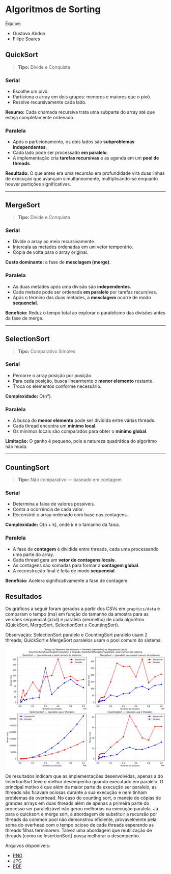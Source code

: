 # Algoritmos de Sorting

Equipe: 
 - Gustavo Abdon
 - Filipe Soares

## QuickSort

> **Tipo:** Divide e Conquista

### Serial
- Escolhe um pivô.
- Particiona o array em dois grupos: menores e maiores que o pivô.
- Resolve recursivamente cada lado.

**Resumo:** Cada chamada recursiva trata uma subparte do array até que esteja completamente ordenado.

### Paralela
- Após o particionamento, os dois lados são **subproblemas independentes**.
- Cada lado pode ser processado **em paralelo**.
- A implementação cria **tarefas recursivas** e as agenda em um **pool de threads**.

**Resultado:** O que antes era uma recursão em profundidade vira duas linhas de execução que avançam simultaneamente, multiplicando-se enquanto houver partições significativas.

---

## MergeSort

> **Tipo:** Divide e Conquista

### Serial
- Divide o array ao meio recursivamente.
- Intercala as metades ordenadas em um vetor temporário.
- Copia de volta para o array original.

**Custo dominante:** a fase de **mesclagem (merge)**.

### Paralela
- As duas metades após uma divisão são **independentes**.
- Cada metade pode ser ordenada **em paralelo** por tarefas recursivas.
- Após o término das duas metades, a **mesclagem** ocorre de modo **sequencial**.

**Benefício:** Reduz o tempo total ao explorar o paralelismo das divisões antes da fase de merge.

---

## SelectionSort

> **Tipo:** Comparativo Simples

### Serial
- Percorre o array posição por posição.
- Para cada posição, busca linearmente o **menor elemento** restante.
- Troca os elementos conforme necessário.

**Complexidade:** O(n²).

### Paralela
- A busca do **menor elemento** pode ser dividida entre várias threads.
- Cada thread encontra um **mínimo local**.
- Os mínimos locais são comparados para obter o **mínimo global**.

**Limitação:** O ganho é pequeno, pois a natureza quadrática do algoritmo não muda.

---

## CountingSort

> **Tipo:** Não comparativo — baseado em contagem

### Serial
- Determina a faixa de valores possíveis.
- Conta a ocorrência de cada valor.
- Reconstrói o array ordenado com base nas contagens.

**Complexidade:** O(n + k), onde *k* é o tamanho da faixa.

### Paralela
- A fase de **contagem** é dividida entre threads, cada uma processando uma parte do array.
- Cada thread gera um **vetor de contagens locais**.
- As contagens são somadas para formar a **contagem global**.
- A reconstrução final é feita de modo **sequencial**.

**Benefício:** Acelera significativamente a fase de contagem.  


## Resultados

Os gráficos a seguir foram gerados a partir dos CSVs em `graphics/data` e comparam o tempo (ms) em função do tamanho da amostra para as versões sequencial (azul) e paralela (vermelho) de cada algoritmo (QuickSort, MergeSort, SelectionSort e CountingSort).

Observação: SelectionSort paralelo e CountingSort paralelo usam 2 threads; QuickSort e MergeSort paralelos usam o pool comum do sistema.

![Tempo vs Tamanho da Amostra — Paralelo (vermelho) vs Sequencial (azul)](graphics/graphics/speed_vs_sample_size_grid.png)

Os resultados indicam que as implementações desenvolvidas, apenas a do InsertionSort teve o melhor desempenho quando executado em paralelo.
O principal motivo é que além da maior parte da execução ser paralelo, as threads não ficavam ociosas durante a sua execução e nem tinham problemas de overhead.
No caso do counting sort, o manejo de cópias de grandes arrays em duas threads além de apenas a primeira parte do processo ser paralelizável não gerou melhorias na execução paralela.
Já para o quicksort e merge sort, a abordagem de substituir a recursão por threads da common pool não demonstrou eficiente, provavelmente pela soma do overhead com o tempo ocioso de cada threads esperando as threads filhas terminarem.
Talvez uma abordagem que reutilização de threads (como no InsertionSort) possa melhorar o desempenho.

Arquivos disponíveis:
- [PNG](graphics/graphics/speed_vs_sample_size_grid.png)
- [JPG](graphics/graphics/speed_vs_sample_size_grid.jpg)
- [PDF](graphics/graphics/speed_vs_sample_size_grid.pdf)
